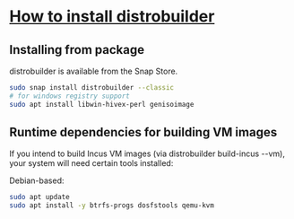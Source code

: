 # **[How to install distrobuilder](https://linuxcontainers.org/distrobuilder/docs/latest/howto/install/)**

## Installing from package

distrobuilder is available from the Snap Store.

```bash
sudo snap install distrobuilder --classic
# for windows registry support
sudo apt install libwin-hivex-perl genisoimage
```

## Runtime dependencies for building VM images

If you intend to build Incus VM images (via distrobuilder build-incus --vm), your system will need certain tools installed:

Debian-based:

```bash
sudo apt update
sudo apt install -y btrfs-progs dosfstools qemu-kvm
```
